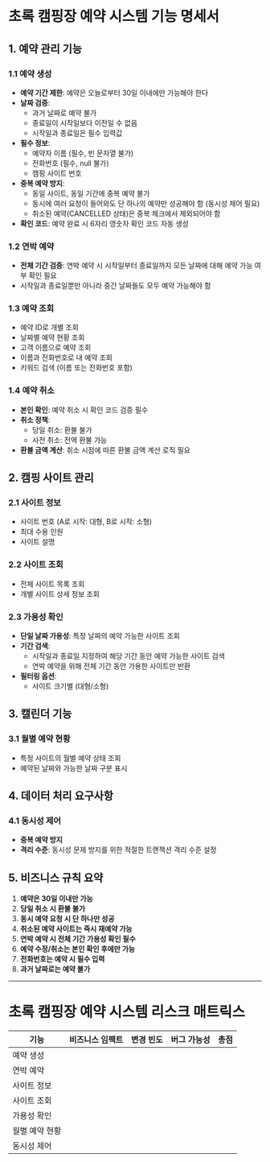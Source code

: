 # 초록 캠핑장 예약 시스템 기능 명세서

## 1. 예약 관리 기능

### 1.1 예약 생성
- **예약 기간 제한**: 예약은 오늘로부터 30일 이내에만 가능해야 한다
- **날짜 검증**: 
  - 과거 날짜로 예약 불가
  - 종료일이 시작일보다 이전일 수 없음
  - 시작일과 종료일은 필수 입력값
- **필수 정보**:
  - 예약자 이름 (필수, 빈 문자열 불가)
  - 전화번호 (필수, null 불가)
  - 캠핑 사이트 번호
- **중복 예약 방지**:
  - 동일 사이트, 동일 기간에 중복 예약 불가
  - 동시에 여러 요청이 들어와도 단 하나의 예약만 성공해야 함 (동시성 제어 필요)
  - 취소된 예약(CANCELLED 상태)은 중복 체크에서 제외되어야 함
- **확인 코드**: 예약 완료 시 6자리 영숫자 확인 코드 자동 생성

### 1.2 연박 예약
- **전체 기간 검증**: 연박 예약 시 시작일부터 종료일까지 모든 날짜에 대해 예약 가능 여부 확인 필요
- 시작일과 종료일뿐만 아니라 중간 날짜들도 모두 예약 가능해야 함

### 1.3 예약 조회
- 예약 ID로 개별 조회
- 날짜별 예약 현황 조회
- 고객 이름으로 예약 조회
- 이름과 전화번호로 내 예약 조회
- 키워드 검색 (이름 또는 전화번호 포함)

### 1.4 예약 취소
- **본인 확인**: 예약 취소 시 확인 코드 검증 필수
- **취소 정책**:
  - 당일 취소: 환불 불가
  - 사전 취소: 전액 환불 가능
- **환불 금액 계산**: 취소 시점에 따른 환불 금액 계산 로직 필요

## 2. 캠핑 사이트 관리

### 2.1 사이트 정보
- 사이트 번호 (A로 시작: 대형, B로 시작: 소형)
- 최대 수용 인원
- 사이트 설명

### 2.2 사이트 조회
- 전체 사이트 목록 조회
- 개별 사이트 상세 정보 조회

### 2.3 가용성 확인
- **단일 날짜 가용성**: 특정 날짜의 예약 가능한 사이트 조회
- **기간 검색**: 
  - 시작일과 종료일 지정하여 해당 기간 동안 예약 가능한 사이트 검색
  - 연박 예약을 위해 전체 기간 동안 가용한 사이트만 반환
- **필터링 옵션**:
  - 사이트 크기별 (대형/소형)

## 3. 캘린더 기능

### 3.1 월별 예약 현황
- 특정 사이트의 월별 예약 상태 조회
- 예약된 날짜와 가능한 날짜 구분 표시

## 4. 데이터 처리 요구사항

### 4.1 동시성 제어
- **중복 예약 방지**
- **격리 수준**: 동시성 문제 방지를 위한 적절한 트랜잭션 격리 수준 설정

## 5. 비즈니스 규칙 요약

1. **예약은 30일 이내만 가능**
2. **당일 취소 시 환불 불가**
3. **동시 예약 요청 시 단 하나만 성공**
4. **취소된 예약 사이트는 즉시 재예약 가능**
5. **연박 예약 시 전체 기간 가용성 확인 필수**
6. **예약 수정/취소는 본인 확인 후에만 가능**
7. **전화번호는 예약 시 필수 입력**
8. **과거 날짜로는 예약 불가**

---

# 초록 캠핑장 예약 시스템 리스크 매트릭스

| 기능 | 비즈니스 임팩트 | 변경 빈도 | 버그 가능성 | 총점 |
|---|---|---|---|---|
| 예약 생성 |  |  |  |  |
| 연박 예약 |  |  |  |  |
| 사이트 정보 |  |  |  |  |
| 사이트 조회 |  |  |  |  |
| 가용성 확인 |  |  |  |  |
| 월별 예약 현황 |  |  |  |  |
| 동시성 제어 |  |  |  |  |